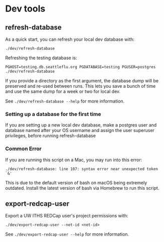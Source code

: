 # Dev tools

## refresh-database

As a quick start, you can refresh your local dev database with:

    ./dev/refresh-database

Refreshing the testing database is:

    PGHOST=testing.db.seattleflu.org PGDATABASE=testing PGUSER=postgres ./dev/refresh-database

If you provide a directory as the first argument, the database dump will be
preserved and re-used between runs.  This lets you save a bunch of time and use
the same dump for a week or two for local dev.

See `./dev/refresh-database --help` for more information.

### Setting up a database for the first time

If you are setting up a new local dev database, make a postgres user and database named after
your OS username and assign the user superuser privileges, before running refresh-database

### Common Error
If you are running this script on a Mac, you may run into this error:
```
./dev/refresh-database: line 107: syntax error near unexpected token `&'
```
This is due to the default version of bash on macOS being extremely outdated.
Install the latest version of bash via Homebrew to run this script.


## export-redcap-user

Export a UW ITHS REDCap user's project permissions with:

    ./dev/export-redcap-user --net-id <net-id>

See `./dev/export-redcap-user --help` for more information.
